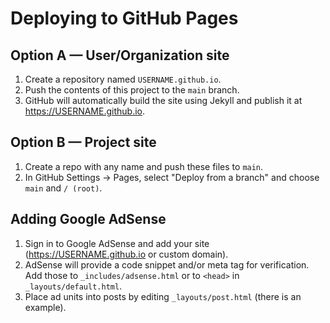 # Deploying to GitHub Pages

## Option A — User/Organization site
1. Create a repository named `USERNAME.github.io`.
2. Push the contents of this project to the `main` branch.
3. GitHub will automatically build the site using Jekyll and publish it at https://USERNAME.github.io.

## Option B — Project site
1. Create a repo with any name and push these files to `main`.
2. In GitHub Settings → Pages, select "Deploy from a branch" and choose `main` and `/ (root)`.

## Adding Google AdSense
1. Sign in to Google AdSense and add your site (https://USERNAME.github.io or custom domain).
2. AdSense will provide a code snippet and/or meta tag for verification. Add those to `_includes/adsense.html` or to `<head>` in `_layouts/default.html`.
3. Place ad units into posts by editing `_layouts/post.html` (there is an example).
